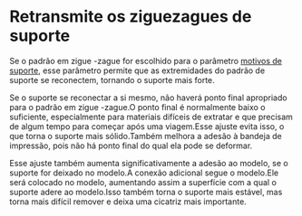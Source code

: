 Retransmite os ziguezagues de suporte
====
Se o padrão em zigue -zague for escolhido para o parâmetro [motivos de suporte](support_pattern.md), esse parâmetro permite que as extremidades do padrão de suporte se reconectem, tornando o suporte mais forte.

Se o suporte se reconectar a si mesmo, não haverá ponto final apropriado para o padrão em zigue -zague.O ponto final é normalmente baixo o suficiente, especialmente para materiais difíceis de extratar e que precisam de algum tempo para começar após uma viagem.Esse ajuste evita isso, o que torna o suporte mais sólido.Também melhora a adesão à bandeja de impressão, pois não há ponto final do qual ela pode se deformar.

Esse ajuste também aumenta significativamente a adesão ao modelo, se o suporte for deixado no modelo.A conexão adicional segue o modelo.Ele será colocado no modelo, aumentando assim a superfície com a qual o suporte adere ao modelo.Isso também torna o suporte mais estável, mas torna mais difícil remover e deixa uma cicatriz mais importante.